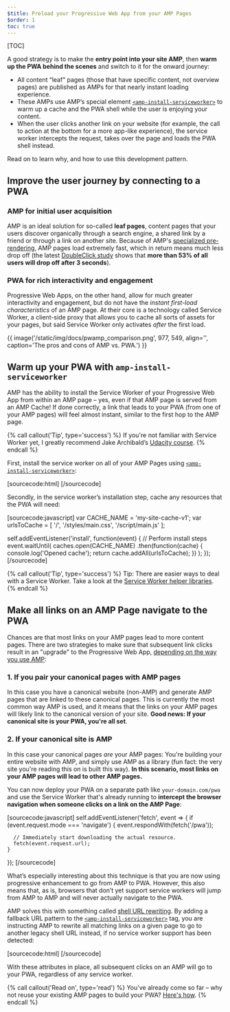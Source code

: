 ```yaml
---
$title: Preload your Progressive Web App from your AMP Pages
$order: 1
toc: true
---
```

[TOC]

A good strategy is to make the **entry point into your site AMP**, then **warm up the PWA behind the scenes** and switch to it for the onward journey:

* All content “leaf” pages (those that have specific content, not overview pages) are published as AMPs for that nearly instant loading experience.
* These AMPs use AMP’s special element [`<amp-install-serviceworker>`](/docs/reference/components/dynamic/amp-install-serviceworker) to warm up a cache and the PWA shell while the user is enjoying your content.
* When the user clicks another link on your website (for example, the call to action at the bottom for a more app-like experience), the service worker intercepts the request, takes over the page and loads the PWA shell instead.

Read on to learn why, and how to use this development pattern.


## Improve the user journey by connecting to a PWA

### AMP for initial user acquisition

AMP is an ideal solution for so-called **leaf pages**, content pages that your users discover organically through a search engine, a shared link by a friend or through a link on another site. Because of AMP's [specialized pre-rendering](/learn/about-how/), AMP pages load extremely fast, which in return means much less drop off (the latest [DoubleClick study](https://www.doubleclickbygoogle.com/articles/mobile-speed-matters/) shows that **more than 53% of all users will drop off after 3 seconds**).

### PWA for rich interactivity and engagement

Progressive Web Apps, on the other hand, allow for much greater interactivity and engagement, but do not have the *instant first-load characteristics* of an AMP page. At their core is a technology called Service Worker, a client-side proxy that allows you to cache all sorts of assets for your pages, but said Service Worker only activates *after* the first load.

{{ image('/static/img/docs/pwamp_comparison.png', 977, 549, align='', caption='The pros and cons of AMP vs. PWA.') }}

## Warm up your PWA with `amp-install-serviceworker`

AMP has the ability to install the Service Worker of your Progressive Web App from within an AMP page – yes, even if that AMP page is served from an AMP Cache! If done correctly, a link that leads to your PWA (from one of your AMP pages) will feel almost instant, similar to the first hop to the AMP page.

{% call callout('Tip', type='success') %}
If you're not familiar with Service Worker yet, I greatly recommend Jake Archibald’s [Udacity course](https://www.udacity.com/course/offline-web-applications--ud899).
{% endcall %}

First, install the service worker on all of your AMP Pages using [`<amp-install-serviceworker>`](/docs/reference/components/dynamic/amp-install-serviceworker):

[sourcecode:html]
<amp-install-serviceworker
      src="https://www.your-domain.com/serviceworker.js"
      layout="nodisplay">
</amp-install-serviceworker>
[/sourcecode]

Secondly, in the service worker’s installation step, cache any resources that the PWA will need:

[sourcecode:javascript]
var CACHE_NAME = 'my-site-cache-v1';
var urlsToCache = [
  '/',
  '/styles/main.css',
  '/script/main.js'
];

self.addEventListener('install', function(event) {
  // Perform install steps
  event.waitUntil(
    caches.open(CACHE_NAME)
      .then(function(cache) {
        console.log('Opened cache');
        return cache.addAll(urlsToCache);
      })
  );
});
[/sourcecode]

{% call callout('Tip', type='success') %}
Tip: There are easier ways to deal with a Service Worker. Take a look at the [Service Worker helper libraries](https://github.com/GoogleChrome/sw-helpers).
{% endcall %}

## Make all links on an AMP Page navigate to the PWA

Chances are that most links on your AMP pages lead to more content pages. There are two strategies to make sure that subsequent link clicks result in an "upgrade" to the Progressive Web App, [depending on the way you use AMP](/docs/guides/deploy/discovery):

### 1. If you pair your canonical pages with AMP pages

In this case you have a canonical website (non-AMP) and generate AMP pages that are linked to these canonical pages. This is currently the most common way AMP is used, and it means that the links on your AMP pages will likely link to the canonical version of your site. **Good news: If your canonical site is your PWA, you're all set**.

### 2. If your canonical site is AMP

In this case your canonical pages *are* your AMP pages: You're building your entire website with AMP, and simply use AMP as a library (fun fact: the very site you're reading this on is built this way). **In this scenario, most links on your AMP pages will lead to other AMP pages.**

You can now deploy your PWA on a separate path like `your-domain.com/pwa` and use the Service Worker that's already running to **intercept the browser navigation when someone clicks on a link on the AMP Page**:

[sourcecode:javascript]
self.addEventListener('fetch', event => {
    if (event.request.mode === 'navigate') {
      event.respondWith(fetch('/pwa'));

      // Immediately start downloading the actual resource.
      fetch(event.request.url);
    }

});
[/sourcecode]

What’s especially interesting about this technique is that you are now using progressive enhancement to go from AMP to PWA. However, this also means that, as is, browsers that don’t yet support service workers will jump from AMP to AMP and will never actually navigate to the PWA.

AMP solves this with something called [shell URL rewriting](/docs/reference/components/amp-install-serviceworker#shell-url-rewrite). By adding a fallback URL pattern to the [`<amp-install-serviceworker>`](/docs/reference/components/dynamic/amp-install-serviceworker) tag, you are instructing AMP to rewrite all matching links on a given page to go to another legacy shell URL instead, if no service worker support has been detected:

[sourcecode:html]
<amp-install-serviceworker
      src="https://www.your-domain.com/serviceworker.js"
      layout="nodisplay"
      data-no-service-worker-fallback-url-match=".*"
      data-no-service-worker-fallback-shell-url="https://www.your-domain.com/pwa">
</amp-install-serviceworker>
[/sourcecode]

With these attributes in place, all subsequent clicks on an AMP will go to your PWA, regardless of any service worker.

{% call callout('Read on', type='read') %}
You've already come so far – why not reuse your existing AMP pages to build your PWA? [Here's how](/docs/guides/pwa-amp/amp-in-pwa).
{% endcall %}